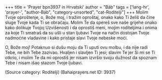 +++
title = 'Prayer bpn3937 in Hrvatski'
author = "Báb"
tags = ['lang-hr', 'prayer-', "author-Báb", "category-unsorted", "cat-Roditelji"]
+++
Molim Tvoje oproštenje, o, Bože moj, i tražim oproštaj, onako kako Ti želiš da čine sluge Tvoje kada Ti se obraćaju. Molim Te da spereš sve naše grijehe onako kako dolikuje Tvojoj Uzvišenosti i da oprostiš meni, mojim roditeljima i onima za koje Ti smatraš da su ušli u stan ljubavi Tvoje na način dostojan Tvoje nadmoćne vladavine i kako pristaje slavi Tvoje nebeske moći.

O, Bože moj! Potaknuo si dušu moju da Ti uputi ovu molbu, i da nije radi Tebe, ne bih Tebe zazivao. Hvaljen i slavljen Ti jesi; slavim Te jer Si mi se Ti otkrio, i molim Te da mi oprostiš jer nisam izvršio svoju dužnost da spoznam Tebe i nisam išao stazom Tvoje ljubavi.

(Source category: Roditelji)
(Bahaiprayers.net ID: 3937)
